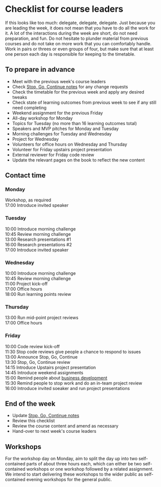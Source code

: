 # Checklist for course leaders

If this looks like too much: delegate, delegate, delegate. Just because you are leading the week, it does not mean that you have to do all the work for it. A lot of the interactions during the week are short, do not need preparation, and fun. Do not hesitate to plunder material from previous courses and do not take on more work that you can comfortably handle. Work in pairs or threes or even groups of four, but make sure that at least one person each day is responsible for keeping to the timetable.

## To prepare in advance
+ Meet with the previous week's course leaders
+ Check [Stop, Go, Continue notes](sgc/README.md) for any change requests
+ Check the timetable for the previous week and apply any desired tweaks
+ Check state of learning outcomes from previous week to see if any still need completing
+ Weekend assignment for the previous Friday
+ All-day workshop for Monday
+ Topics for Tuesday (no more than 16 learning outcomes total)
+ Speakers and MVP pitches for Monday and Tuesday
+ Morning challenges for Tuesday and Wednesday
+ Project for Wednesday
+ Volunteers for office hours on Wednesday and Thursday
+ Volunteer for Friday upstairs project presentation
+ External reviewer for Friday code review
+ Update the relevant pages on the book to reflect the new content

## Contact time

### Monday
Workshop, as required    
17:00 Introduce invited speaker    

### Tuesday
10:00 Introduce morning challenge    
10:45 Review morning challenge    
13:00 Research presentations #1    
16:00 Research presentations #2    
17:00 Introduce invited speaker    

### Wednesday
10:00 Introduce morning challenge    
10:45 Review morning challenge    
11:00 Project kick-off    
17:00 Office hours    
18:00 Run learning points review    

### Thursday
13:00 Run mid-point project reviews     
17:00 Office hours    

### Friday
10:00 Code review kick-off    
11:30 Stop code reviews give people a chance to respond to issues    
13:00 Announce Stop, Go, Continue    
13:30 Stop, Go, Continue review    
14:15 Introduce Upstairs project presentation    
14:45 Introduce weekend assignments    
15:00 Remind people about [business development](business/README.md)    
15:30 Remind people to stop work and do an in-team project review    
16:00 Introduce invited soeaker and run project presentations    

## End of the week
+ Update [Stop, Go, Continue notes](sgc/README.md)    
+ Review this checklist    
+ Review the course content and amend as necessary   
+ Hand-over to next week's course leaders

## Workshops
For the workshop day on Monday, aim to split the day up into two self-contained parts of about three hours each, which can either be two self-contained workshops or one workshop followed by a related assignment. We intend to start delivering these workshops to the wider public as self-contained evening workshops for the general public.

